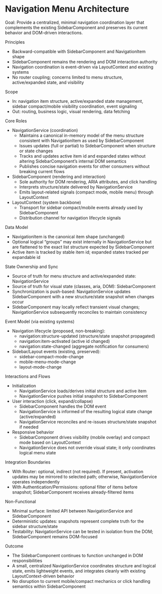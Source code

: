 # Navigation Menu Architecture

Goal: Provide a centralized, minimal navigation coordination layer that complements the existing SidebarComponent and preserves its current behavior and DOM-driven interactions.

Principles
- Backward-compatible with SidebarComponent and NavigationItem shape
- SidebarComponent remains the rendering and DOM interaction authority
- Navigation coordination is event-driven via LayoutContext and existing systems
- No router coupling; concerns limited to menu structure, active/expanded state, and visibility

Scope
- In: navigation item structure, active/expanded state management, sidebar compact/mobile visibility coordination, event signaling
- Out: routing, business logic, visual rendering, data fetching

Core Roles
- NavigationService (coordination)
  - Maintains a canonical in-memory model of the menu structure consistent with NavigationItem as used by SidebarComponent
  - Issues updates (full or partial) to SidebarComponent when structure or state changes
  - Tracks and updates active item id and expanded states without altering SidebarComponent’s internal DOM semantics
  - Publishes concise navigation events for other consumers without breaking current flows
- SidebarComponent (rendering and interaction)
  - Sole authority for DOM rendering, ARIA attributes, and click handling
  - Interprets structure/state delivered by NavigationService
  - Emits layout-related signals (compact mode, mobile menu) through LayoutContext
- LayoutContext (system backbone)
  - Transport for sidebar compact/mobile events already used by SidebarComponent
  - Distribution channel for navigation lifecycle signals

Data Model
- NavigationItem is the canonical item shape (unchanged)
- Optional logical “groups” may exist internally in NavigationService but are flattened to the exact list structure expected by SidebarComponent
- Active item is tracked by stable item id; expanded states tracked per expandable id

State Ownership and Sync
- Source of truth for menu structure and active/expanded state: NavigationService
- Source of truth for visual state (classes, aria, DOM): SidebarComponent
- Synchronization is push-based: NavigationService updates SidebarComponent with a new structure/state snapshot when changes occur
- SidebarComponent may locally reflect transient visual changes; NavigationService subsequently reconciles to maintain consistency

Event Model (via existing systems)
- Navigation lifecycle (proposed, non-breaking):
  - navigation:structure-updated (structure/state snapshot propagated)
  - navigation:item-activated (active id changed)
  - navigation:state-changed (aggregate notification for consumers)
- Sidebar/Layout events (existing, preserved):
  - sidebar-compact-mode-change
  - mobile-menu-mode-change
  - layout-mode-change

Interactions and Flows
- Initialization
  - NavigationService loads/derives initial structure and active item
  - NavigationService pushes initial snapshot to SidebarComponent
- User interaction (click, expand/collapse)
  - SidebarComponent handles the DOM event
  - NavigationService is informed of the resulting logical state change (active/expanded)
  - NavigationService reconciles and re-issues structure/state snapshot if needed
- Responsive behavior
  - SidebarComponent drives visibility (mobile overlay) and compact mode based on LayoutContext
  - NavigationService does not override visual state; it only coordinates logical menu state

Integration Boundaries
- With Router: optional, indirect (not required). If present, activation updates may be mirrored to selected path; otherwise, NavigationService operates independently
- With Authentication/Permissions: optional filter of items before snapshot; SidebarComponent receives already-filtered items

Non-Functional
- Minimal surface: limited API between NavigationService and SidebarComponent
- Deterministic updates: snapshots represent complete truth for the sidebar structure/state
- Testability: NavigationService can be tested in isolation from the DOM; SidebarComponent remains DOM-focused

Outcome
- The SidebarComponent continues to function unchanged in DOM responsibilities
- A small, centralized NavigationService coordinates structure and logical state, emits lightweight events, and integrates cleanly with existing LayoutContext-driven behavior
- No disruption to current mobile/compact mechanics or click handling semantics within SidebarComponent
